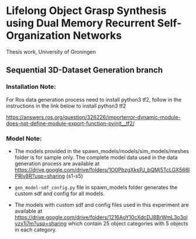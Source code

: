 # Lifelong Object Grasp Synthesis using Dual Memory Recurrent Self-Organization Networks
Thesis work, University of Groningen

## Sequential 3D-Dataset Generation branch 
### Installation Note: 
For Ros data generation process need to install python3 tf2, follow in the instructions in the link below to install python3 tf2

https://answers.ros.org/question/326226/importerror-dynamic-module-does-not-define-module-export-function-pyinit__tf2/

### Model Note:
* The models provided in the spawn_models/models/sim_models/meshes folder is for sample only. The complete model data used in the data generation process are 
available at https://drive.google.com/drive/folders/1O0PbzgXksPJ_bQMj5TcLGX566lPRlv8R?usp=sharing (s1-s5)

* ```gen_model-sdf_config.py``` file in spawn_models folder generates the custom sdf and config for all models. 

* The models with custom sdf and config files used in this experiment are available at https://drive.google.com/drive/folders/1216AoY10cXdcDJ8BrWmL3o3oIvzx1j7m?usp=sharing which contain 25 object categories with 5 objects in each category.
